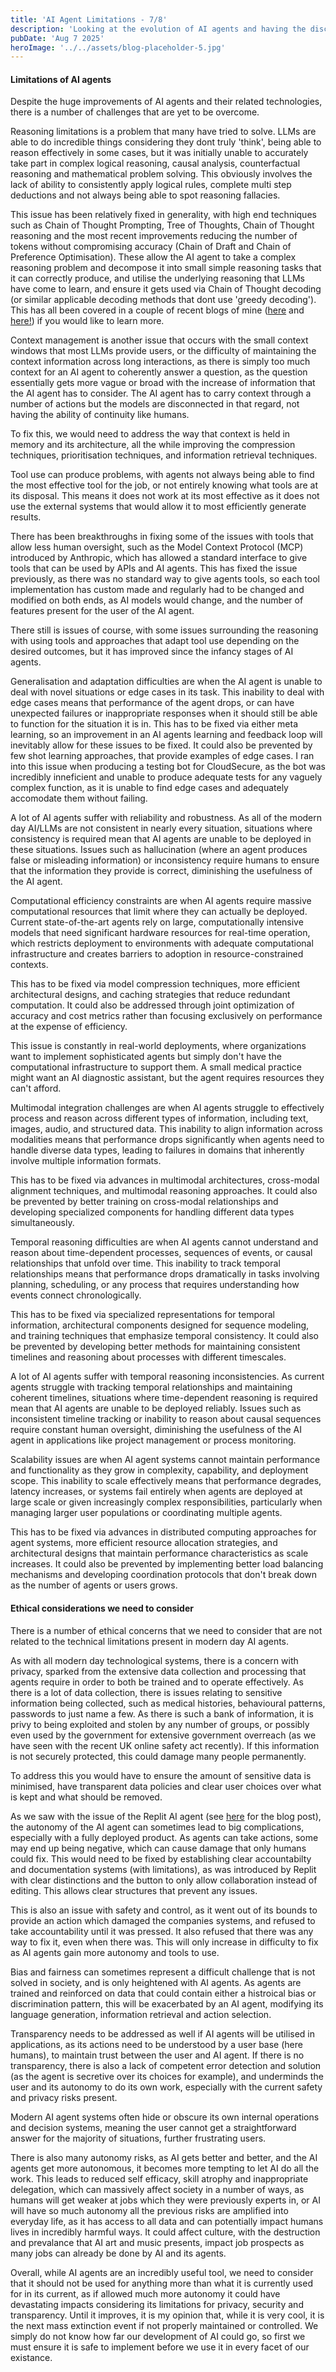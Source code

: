 ```yaml
---
title: 'AI Agent Limitations - 7/8'
description: 'Looking at the evolution of AI agents and having the discussion of if they should be created.'
pubDate: 'Aug 7 2025'
heroImage: '../../assets/blog-placeholder-5.jpg'
---
```

#### Limitations of AI agents

Despite the huge improvements of AI agents and their related technologies, there is a number of challenges that are yet to be overcome.

Reasoning limitations is a problem that many have tried to solve. LLMs are able to do incredible things considering they dont truly 'think', being able to reason effectively in some cases, but it was initially unable to accurately take part in complex logical reasoning, causal analysis, counterfactual reasoning and mathematical problem solving. This obviously involves the lack of ability to consistently apply logical rules, complete multi step deductions and not always being able to spot reasoning fallacies. 

This issue has been relatively fixed in generality, with high end techniques such as Chain of Thought Prompting, Tree of Thoughts, Chain of Thought reasoning and the most recent improvements reducing the number of tokens without compromising accuracy (Chain of Draft and Chain of Preference Optimisation). These allow the AI agent to take a complex reasoning problem and decompose it into small simple reasoning tasks that it can correctly produce, and utilise the underlying reasoning that LLMs have come to learn, and ensure it gets used via Chain of Thought decoding (or similar applicable decoding methods that dont use 'greedy decoding'). This has all been covered in a couple of recent blogs of mine ([here](https://alexmacresearch.org/blog/4_8/) and [here!](https://alexmacresearch.org/blog/5_8/)) if you would like to learn more.

Context management is another issue that occurs with the small context windows that most LLMs provide users, or the difficulty of maintaining the context information across long interactions, as there is simply too much context for an AI agent to coherently answer a question, as the question essentially gets more vague or broad with the increase of information that the AI agent has to consider. The AI agent has to carry context through a number of actions but the models are disconnected in that regard, not having the ability of continuity like humans.

To fix this, we would need to address the way that context is held in memory and its architecture, all the while improving the compression techniques, prioritisation techniques, and information retrieval techniques.

Tool use can produce problems, with agents not always being able to find the most effective tool for the job, or not entirely knowing what tools are at its disposal. This means it does not work at its most effective as it does not use the external systems that would allow it to most efficiently generate results. 

There has been breakthroughs in fixing some of the issues with tools that allow less human oversight, such as the Model Context Protocol (MCP) introduced by Anthropic, which has allowed a standard interface to give tools that can be used by APIs and AI agents. This has fixed the issue previously, as there was no standard way to give agents tools, so each tool implementation has custom made and regularly had to be changed and modified on both ends, as AI models would change, and the number of features present for the user of the AI agent.

There still is issues of course, with some issues surrounding the reasoning with using tools and approaches that adapt tool use depending on the desired outcomes, but it has improved since the infancy stages of AI agents.

Generalisation and adaptation difficulties are when the AI agent is unable to deal with novel situations or edge cases in its task. This inability to deal with edge cases means that performance of the agent drops, or can have unexpected failures or inappropriate responses when it should still be able to function for the situation it is in. This has to be fixed via either meta learning, so an improvement in an AI agents learning and feedback loop will inevitably allow for these issues to be fixed. It could also be prevented by few shot learning approaches, that provide examples of edge cases. I ran into this issue when producing a testing bot for CloudSecure, as the bot was incredibly inneficient and unable to produce adequate tests for any vaguely complex function, as it is unable to find edge cases and adequately accomodate them without failing.

A lot of AI agents suffer with reliability and robustness. As all of the modern day AI/LLMs are not consistent in nearly every situation, situations where consistency is required mean that AI agents are unable to be deployed in these situations. Issues such as hallucination (where an agent produces false or misleading information) or inconsistency require humans to ensure that the information they provide is correct, diminishing the usefulness of the AI agent.

Computational efficiency constraints are when AI agents require massive computational resources that limit where they can actually be deployed. Current state-of-the-art agents rely on large, computationally intensive models that need significant hardware resources for real-time operation, which restricts deployment to environments with adequate computational infrastructure and creates barriers to adoption in resource-constrained contexts.

This has to be fixed via model compression techniques, more efficient architectural designs, and caching strategies that reduce redundant computation. It could also be addressed through joint optimization of accuracy and cost metrics rather than focusing exclusively on performance at the expense of efficiency.

This issue is constantly in real-world deployments, where organizations want to implement sophisticated agents but simply don't have the computational infrastructure to support them. A small medical practice might want an AI diagnostic assistant, but the agent requires resources they can't afford.

Multimodal integration challenges are when AI agents struggle to effectively process and reason across different types of information, including text, images, audio, and structured data. This inability to align information across modalities means that performance drops significantly when agents need to handle diverse data types, leading to failures in domains that inherently involve multiple information formats.

This has to be fixed via advances in multimodal architectures, cross-modal alignment techniques, and multimodal reasoning approaches. It could also be prevented by better training on cross-modal relationships and developing specialized components for handling different data types simultaneously.

Temporal reasoning difficulties are when AI agents cannot understand and reason about time-dependent processes, sequences of events, or causal relationships that unfold over time. This inability to track temporal relationships means that performance drops dramatically in tasks involving planning, scheduling, or any process that requires understanding how events connect chronologically.

This has to be fixed via specialized representations for temporal information, architectural components designed for sequence modeling, and training techniques that emphasize temporal consistency. It could also be prevented by developing better methods for maintaining consistent timelines and reasoning about processes with different timescales.

A lot of AI agents suffer with temporal reasoning inconsistencies. As current agents struggle with tracking temporal relationships and maintaining coherent timelines, situations where time-dependent reasoning is required mean that AI agents are unable to be deployed reliably. Issues such as inconsistent timeline tracking or inability to reason about causal sequences require constant human oversight, diminishing the usefulness of the AI agent in applications like project management or process monitoring.

Scalability issues are when AI agent systems cannot maintain performance and functionality as they grow in complexity, capability, and deployment scope. This inability to scale effectively means that performance degrades, latency increases, or systems fail entirely when agents are deployed at large scale or given increasingly complex responsibilities, particularly when managing larger user populations or coordinating multiple agents.

This has to be fixed via advances in distributed computing approaches for agent systems, more efficient resource allocation strategies, and architectural designs that maintain performance characteristics as scale increases. It could also be prevented by implementing better load balancing mechanisms and developing coordination protocols that don't break down as the number of agents or users grows.

#### Ethical considerations we need to consider

There is a number of ethical concerns that we need to consider that are not related to the technical limitations present in modern day AI agents. 

As with all modern day technological systems, there is a concern with privacy, sparked from the extensive data collection and processing that agents require in order to both be trained and to operate effectively. As there is a lot of data collection, there is issues relating to sensitive information being collected, such as medical histories, behavioural patterns, passwords to just name a few. As there is such a bank of information, it is privy to being exploited and stolen by any number of groups, or possibly even used by the government for extensive government overreach (as we have seen with the recent UK online safety act recently). If this information is not securely protected, this could damage many people permanently. 

To address this you would have to ensure the amount of sensitive data is minimised, have transparent data policies and clear user choices over what is kept and what should be removed.

As we saw with the issue of the Replit AI agent (see [here](https://alexmacresearch.org/blog/31_7/) for the blog post), the autonomy of the AI agent can sometimes lead to big complications, especially with a fully deployed product. As agents can take actions, some may end up being negative, which can cause damage that only humans could fix. This would need to be fixed by establishing clear accountabilty and documentation systems (with limitations), as was introduced by Replit with clear distinctions and the button to only allow collaboration instead of editing. This allows clear structures that prevent any issues. 

This is also an issue with safety and control, as it went out of its bounds to provide an action which damaged the companies systems, and refused to take accountability until it was pressed. It also refused that there was any way to fix it, even when there was. This will only increase in difficulty to fix as AI agents gain more autonomy and tools to use.

Bias and fairness can sometimes represent a difficult challenge that is not solved in society, and is only heightened with AI agents. As agents are trained and reinforced on data that could contain either a histroical bias or discrimination pattern, this will be exacerbated by an AI agent, modifying its language generation, information retrieval and action selection.

Transparency needs to be addressed as well if AI agents will be utilised in applications, as its actions need to be understood by a user base (here humans), to maintain trust between the user and AI agent. If there is no transparency, there is also a lack of competent error detection and solution (as the agent is secretive over its choices for example), and underminds the user and its autonomy to do its own work, especially with the current safety and privacy risks present. 

Modern AI agent systems often hide or obscure its own internal operations and decision systems, meaning the user cannot get a straightforward answer for the majority of situations, further frustrating users.

There is also many autonomy risks, as AI gets better and better, and the AI agents get more autonomous, it becomes more tempting to let AI do all the work. This leads to reduced self efficacy, skill atrophy and inappropriate delegation, which can massively affect society in a number of ways, as humans will get weaker at jobs which they were previously experts in, or AI will have so much autonomy all the previous risks are amplified into everyday life, as it has access to all data and can potentially impact humans lives in incredibly harmful ways. It could affect culture, with the destruction and prevalance that AI art and music presents, impact job prospects as many jobs can already be done by AI and its agents. 

Overall, while AI agents are an incredibly useful tool, we need to consider that it should not be used for anything more than what it is currently used for in its current, as if allowed much more autonomy it could have devastating impacts considering its limitations for privacy, security and transparency. Until it improves, it is my opinion that, while it is very cool, it is the next mass extinction event if not properly maintained or controlled. We simply do not know how far our development of AI could go, so first we must ensure it is safe to implement before we use it in every facet of our existance.  
